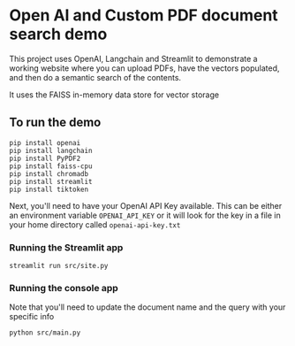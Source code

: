 # Open AI and Custom PDF document search demo

This project uses OpenAI, Langchain and Streamlit to demonstrate a 
working website where you can upload PDFs, have the vectors populated, and
then do a semantic search of the contents.

It uses the FAISS in-memory data store for vector storage

## To run the demo

```
pip install openai
pip install langchain
pip install PyPDF2
pip install faiss-cpu
pip install chromadb
pip install streamlit
pip install tiktoken
```

Next, you'll need to have your OpenAI API Key available. This can be either an environment variable `OPENAI_API_KEY` or 
it will look for the key in a file in your home directory called `openai-api-key.txt`

### Running the Streamlit app

```
streamlit run src/site.py
```

### Running the console app
Note that you'll need to update the document name and the query with your specific info
```
python src/main.py
```